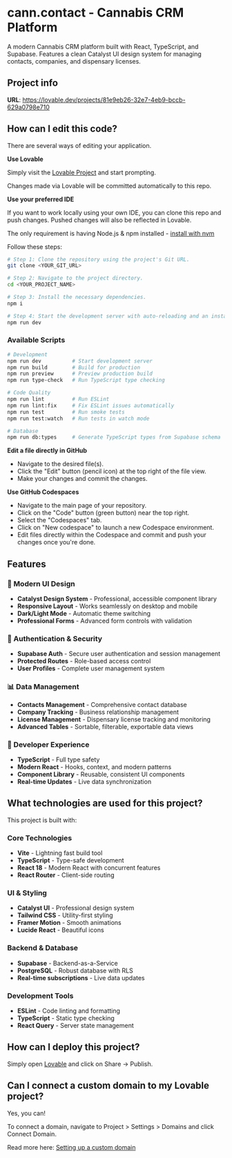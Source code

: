 # cann.contact - Cannabis CRM Platform

A modern Cannabis CRM platform built with React, TypeScript, and Supabase. Features a clean Catalyst UI design system for managing contacts, companies, and dispensary licenses.

## Project info

**URL**: https://lovable.dev/projects/81e9eb26-32e7-4eb9-bccb-629a0798e710

## How can I edit this code?

There are several ways of editing your application.

**Use Lovable**

Simply visit the [Lovable Project](https://lovable.dev/projects/81e9eb26-32e7-4eb9-bccb-629a0798e710) and start prompting.

Changes made via Lovable will be committed automatically to this repo.

**Use your preferred IDE**

If you want to work locally using your own IDE, you can clone this repo and push changes. Pushed changes will also be reflected in Lovable.

The only requirement is having Node.js & npm installed - [install with nvm](https://github.com/nvm-sh/nvm#installing-and-updating)

Follow these steps:

```sh
# Step 1: Clone the repository using the project's Git URL.
git clone <YOUR_GIT_URL>

# Step 2: Navigate to the project directory.
cd <YOUR_PROJECT_NAME>

# Step 3: Install the necessary dependencies.
npm i

# Step 4: Start the development server with auto-reloading and an instant preview.
npm run dev
```

### Available Scripts

```sh
# Development
npm run dev          # Start development server
npm run build        # Build for production
npm run preview      # Preview production build
npm run type-check   # Run TypeScript type checking

# Code Quality
npm run lint         # Run ESLint
npm run lint:fix     # Fix ESLint issues automatically
npm run test         # Run smoke tests
npm run test:watch   # Run tests in watch mode

# Database
npm run db:types     # Generate TypeScript types from Supabase schema
```

**Edit a file directly in GitHub**

- Navigate to the desired file(s).
- Click the "Edit" button (pencil icon) at the top right of the file view.
- Make your changes and commit the changes.

**Use GitHub Codespaces**

- Navigate to the main page of your repository.
- Click on the "Code" button (green button) near the top right.
- Select the "Codespaces" tab.
- Click on "New codespace" to launch a new Codespace environment.
- Edit files directly within the Codespace and commit and push your changes once you're done.

## Features

### 🎨 Modern UI Design
- **Catalyst Design System** - Professional, accessible component library
- **Responsive Layout** - Works seamlessly on desktop and mobile
- **Dark/Light Mode** - Automatic theme switching
- **Professional Forms** - Advanced form controls with validation

### 🔐 Authentication & Security
- **Supabase Auth** - Secure user authentication and session management
- **Protected Routes** - Role-based access control
- **User Profiles** - Complete user management system

### 📊 Data Management
- **Contacts Management** - Comprehensive contact database
- **Company Tracking** - Business relationship management
- **License Management** - Dispensary license tracking and monitoring
- **Advanced Tables** - Sortable, filterable, exportable data views

### 🚀 Developer Experience
- **TypeScript** - Full type safety
- **Modern React** - Hooks, context, and modern patterns
- **Component Library** - Reusable, consistent UI components
- **Real-time Updates** - Live data synchronization

## What technologies are used for this project?

This project is built with:

### Core Technologies
- **Vite** - Lightning fast build tool
- **TypeScript** - Type-safe development
- **React 18** - Modern React with concurrent features
- **React Router** - Client-side routing

### UI & Styling
- **Catalyst UI** - Professional design system
- **Tailwind CSS** - Utility-first styling
- **Framer Motion** - Smooth animations
- **Lucide React** - Beautiful icons

### Backend & Database
- **Supabase** - Backend-as-a-Service
- **PostgreSQL** - Robust database with RLS
- **Real-time subscriptions** - Live data updates

### Development Tools
- **ESLint** - Code linting and formatting
- **TypeScript** - Static type checking
- **React Query** - Server state management

## How can I deploy this project?

Simply open [Lovable](https://lovable.dev/projects/81e9eb26-32e7-4eb9-bccb-629a0798e710) and click on Share -> Publish.

## Can I connect a custom domain to my Lovable project?

Yes, you can!

To connect a domain, navigate to Project > Settings > Domains and click Connect Domain.

Read more here: [Setting up a custom domain](https://docs.lovable.dev/tips-tricks/custom-domain#step-by-step-guide)
